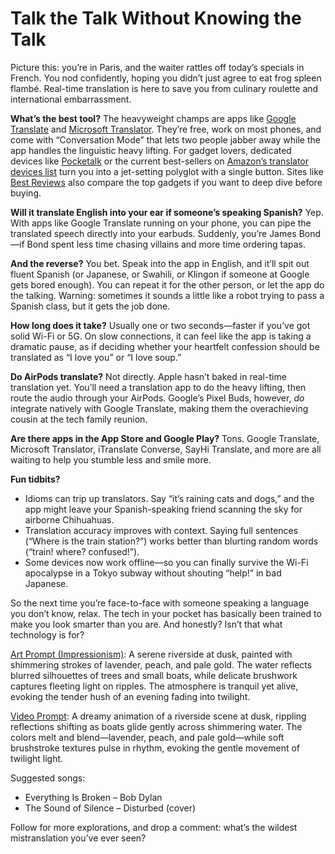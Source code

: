 # Talk the Talk Without Knowing the Talk

Picture this: you’re in Paris, and the waiter rattles off today’s specials in French. You nod confidently, hoping you didn’t just agree to eat frog spleen flambé. Real-time translation is here to save you from culinary roulette and international embarrassment.

**What’s the best tool?** The heavyweight champs are apps like [Google Translate](https://translate.google.com/) and [Microsoft Translator](https://www.microsoft.com/en-us/translator/). They’re free, work on most phones, and come with “Conversation Mode” that lets two people jabber away while the app handles the linguistic heavy lifting. For gadget lovers, dedicated devices like [Pocketalk](https://www.pocketalk.com/) or the current best-sellers on [Amazon’s translator devices list](https://www.amazon.com/Best-Sellers-Office-Products-Electronic-Foreign-Language-Translators/zgbs/office-products/290461) turn you into a jet-setting polyglot with a single button. Sites like [Best Reviews](https://www.bestreviews.guide/translator-devices) also compare the top gadgets if you want to deep dive before buying.

**Will it translate English into your ear if someone’s speaking Spanish?** Yep. With apps like Google Translate running on your phone, you can pipe the translated speech directly into your earbuds. Suddenly, you’re James Bond—if Bond spent less time chasing villains and more time ordering tapas.

**And the reverse?** You bet. Speak into the app in English, and it’ll spit out fluent Spanish (or Japanese, or Swahili, or Klingon if someone at Google gets bored enough). You can repeat it for the other person, or let the app do the talking. Warning: sometimes it sounds a little like a robot trying to pass a Spanish class, but it gets the job done.

**How long does it take?** Usually one or two seconds—faster if you’ve got solid Wi-Fi or 5G. On slow connections, it can feel like the app is taking a dramatic pause, as if deciding whether your heartfelt confession should be translated as “I love you” or “I love soup.”

**Do AirPods translate?** Not directly. Apple hasn’t baked in real-time translation yet. You’ll need a translation app to do the heavy lifting, then route the audio through your AirPods. Google’s Pixel Buds, however, *do* integrate natively with Google Translate, making them the overachieving cousin at the tech family reunion.

**Are there apps in the App Store and Google Play?** Tons. Google Translate, Microsoft Translator, iTranslate Converse, SayHi Translate, and more are all waiting to help you stumble less and smile more.

**Fun tidbits?**

* Idioms can trip up translators. Say “it’s raining cats and dogs,” and the app might leave your Spanish-speaking friend scanning the sky for airborne Chihuahuas.
* Translation accuracy improves with context. Saying full sentences (“Where is the train station?”) works better than blurting random words (“train! where? confused!”).
* Some devices now work offline—so you can finally survive the Wi-Fi apocalypse in a Tokyo subway without shouting “help!” in bad Japanese.

So the next time you’re face-to-face with someone speaking a language you don’t know, relax. The tech in your pocket has basically been trained to make you look smarter than you are. And honestly? Isn’t that what technology is for?

[Art Prompt (Impressionism)](https://lumaiere.com/?gallery=impressionist9):
A serene riverside at dusk, painted with shimmering strokes of lavender, peach, and pale gold. The water reflects blurred silhouettes of trees and small boats, while delicate brushwork captures fleeting light on ripples. The atmosphere is tranquil yet alive, evoking the tender hush of an evening fading into twilight.

[Video Prompt](https://www.tiktok.com/@davelumai/video/7556825889267338527):
A dreamy animation of a riverside scene at dusk, rippling reflections shifting as boats glide gently across shimmering water. The colors melt and blend—lavender, peach, and pale gold—while soft brushstroke textures pulse in rhythm, evoking the gentle movement of twilight light.

Suggested songs:

* Everything Is Broken – Bob Dylan
* The Sound of Silence – Disturbed (cover)

Follow for more explorations, and drop a comment: what’s the wildest mistranslation you’ve ever seen?

